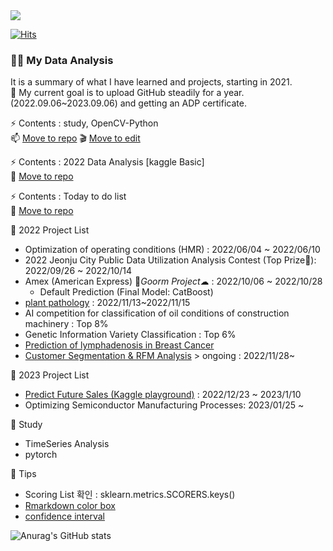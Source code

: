 <img src="https://capsule-render.vercel.app/api?type=wave&color=auto&height=200&section=header&text=Hi%20there!&fontSize=90" />     
 
[![Hits](https://hits.seeyoufarm.com/api/count/incr/badge.svg?url=https%3A%2F%2Fgithub.com%2Fpinkocto&count_bg=%23DF00AA&title_bg=%23555555&icon=github.svg&icon_color=%23E7E7E7&title=hits&edge_flat=false)](https://hits.seeyoufarm.com)   
    
 
### 🙋‍♀️ My Data Analysis 
It is a summary of what I have learned and projects, starting in 2021.<br>
📢 My current goal is to upload GitHub steadily for a year. (2022.09.06~2023.09.06) and getting an ADP certificate.

⚡ Contents : study, OpenCV-Python <br>
📫 [Move to repo](https://pinkocto.github.io/BP2022/) 
🎬 [Move to edit](https://github.com/pinkocto/BP2022)


⚡ Contents : 2022 Data Analysis [kaggle Basic] <br> 
🌱 [Move to repo](https://github.com/pinkocto/MyDataAnalysis_2022)

⚡ Contents : Today to do list <br>
🔭 [Move to repo](https://github.com/pinkocto/Today_TodoList)


📌 2022 Project List  

- Optimization of operating conditions (HMR) : 2022/06/04 ~ 2022/06/10
- 2022 Jeonju City Public Data Utilization Analysis Contest (Top Prize🏅): 2022/09/26 ~ 2022/10/14
- Amex (American Express) 🌈*Goorm Project*☁  : 2022/10/06 ~ 2022/10/28
  - Default Prediction (Final Model: CatBoost)
- [plant pathology](https://github.com/pinkocto/plant-pathology) : 2022/11/13~2022/11/15
- AI competition for classification of oil conditions of construction machinery : Top 8%
- Genetic Information Variety Classification : Top 6%
- [Prediction of lymphadenosis in Breast Cancer]()
- [Customer Segmentation & RFM Analysis](https://github.com/pinkocto/Customer_Segmentation/blob/main/README.md) > ongoing : 2022/11/28~


📌 2023 Project List
- [Predict Future Sales (Kaggle playground)](https://github.com/pinkocto/kaggle_project2/blob/main/README.md) : 2022/12/23 ~ 2023/1/10
- Optimizing Semiconductor Manufacturing Processes: 2023/01/25 ~


🌻 Study <br>
- TimeSeries Analysis 
- pytorch

🔅 Tips <br>
- Scoring List 확인 : sklearn.metrics.SCORERS.keys()  
- [Rmarkdown color box](https://stackoverflow.com/questions/25654845/how-can-i-create-a-text-box-for-a-note-in-markdown) <br>
- [confidence interval](https://rfriend.tistory.com/114)

![Anurag's GitHub stats](https://github-readme-stats.vercel.app/api?username=pinkocto&show_icons=true&theme=radical)   

